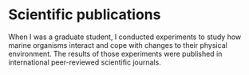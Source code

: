 # Scientific publications
When I was a graduate student, I conducted experiments to study how marine organisms interact and cope with changes to their physical environment. The results of those experiments were published in international peer-reviewed scientific journals. 
